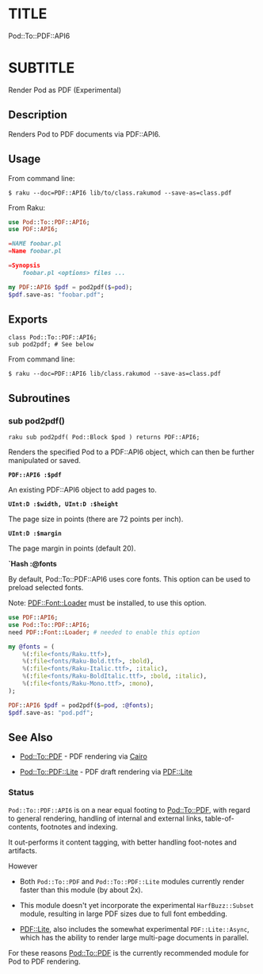TITLE
=====

Pod::To::PDF::API6

SUBTITLE
========

Render Pod as PDF (Experimental)

Description
-----------

Renders Pod to PDF documents via PDF::API6.

Usage
-----

From command line:

    $ raku --doc=PDF::API6 lib/to/class.rakumod --save-as=class.pdf

From Raku:

```raku
use Pod::To::PDF::API6;
use PDF::API6;

=NAME foobar.pl
=Name foobar.pl

=Synopsis
    foobar.pl <options> files ...

my PDF::API6 $pdf = pod2pdf($=pod);
$pdf.save-as: "foobar.pdf";
```

Exports
-------

    class Pod::To::PDF::API6;
    sub pod2pdf; # See below

From command line:

```shell
$ raku --doc=PDF::API6 lib/class.rakumod --save-as=class.pdf
```

Subroutines
-----------

### sub pod2pdf()

```raku sub pod2pdf( Pod::Block $pod ) returns PDF::API6; ```

Renders the specified Pod to a PDF::API6 object, which can then be further manipulated or saved.

**`PDF::API6 :$pdf`**

An existing PDF::API6 object to add pages to.

**`UInt:D :$width, UInt:D :$height`**

The page size in points (there are 72 points per inch).

**`UInt:D :$margin`**

The page margin in points (default 20).

**`Hash :@fonts**

By default, Pod::To::PDF::API6 uses core fonts. This option can be used to preload selected fonts.

Note: [PDF::Font::Loader](PDF::Font::Loader) must be installed, to use this option.

```raku
use PDF::API6;
use Pod::To::PDF::API6;
need PDF::Font::Loader; # needed to enable this option

my @fonts = (
    %(:file<fonts/Raku.ttf>),
    %(:file<fonts/Raku-Bold.ttf>, :bold),
    %(:file<fonts/Raku-Italic.ttf>, :italic),
    %(:file<fonts/Raku-BoldItalic.ttf>, :bold, :italic),
    %(:file<fonts/Raku-Mono.ttf>, :mono),
);

PDF::API6 $pdf = pod2pdf($=pod, :@fonts);
$pdf.save-as: "pod.pdf";
```

See Also
--------

  * [Pod::To::PDF](https://github.com/pod-to-pdf/Pod-To-PDF-raku) - PDF rendering via [Cairo](https://github.com/timo/cairo-p6)

  * [Pod::To::PDF::Lite](https://github.com/pod-to-pdf/Pod-To-PDF-Lite-raku) - PDF draft rendering via [PDF::Lite](https://github.com/pod-to-pdf/PDF-Lite-raku)

### Status

`Pod::To::PDF::API6` is on a near equal footing to [Pod::To::PDF](https://github.com/pod-to-pdf/Pod-To-PDF-raku), with regard to general rendering, handling of internal and external links, table-of-contents, footnotes and indexing.

It out-performs it content tagging, with better handling foot-notes and artifacts.

However

  * Both `Pod::To::PDF` and `Pod::To::PDF::Lite` modules currently render faster than this module (by about 2x).

  * This module doesn't yet incorporate the experimental `HarfBuzz::Subset` module, resulting in large PDF sizes due to full font embedding.

  * [PDF::Lite](https://github.com/pod-to-pdf/PDF-Lite-raku), also includes the somewhat experimental `PDF::Lite::Async`, which has the ability to render large multi-page documents in parallel.

For these reasons [Pod::To::PDF](https://github.com/pod-to-pdf/Pod-To-PDF-raku) is the currently recommended module for Pod to PDF rendering.

